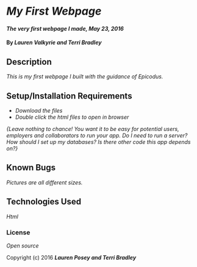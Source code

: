 # _My First Webpage_

#### _The very first webpage I made, May 23, 2016_

#### By _**Lauren Valkyrie and Terri Bradley**_

## Description

_This is my first webpage I built with the guidance of Epicodus._

## Setup/Installation Requirements

* _Download the files_
* _Double click the html files to open in browser_

_{Leave nothing to chance! You want it to be easy for potential users, employers and collaborators to run your app. Do I need to run a server? How should I set up my databases? Is there other code this app depends on?}_

## Known Bugs

_Pictures are all different sizes._

## Technologies Used

_Html_

### License

*Open source*

Copyright (c) 2016 **_Lauren Posey and Terri Bradley_**
